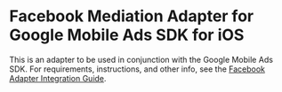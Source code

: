 # Facebook Mediation Adapter for Google Mobile Ads SDK for iOS

This is an adapter to be used in conjunction with the Google Mobile Ads SDK.
For requirements, instructions, and other info, see the
[Facebook Adapter Integration Guide](https://developers.google.com/admob/ios/mediation/facebook).
